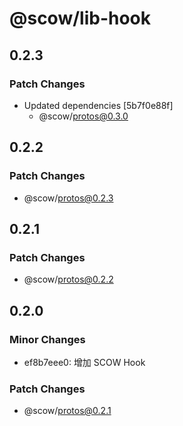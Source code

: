 # @scow/lib-hook

## 0.2.3

### Patch Changes

- Updated dependencies [5b7f0e88f]
  - @scow/protos@0.3.0

## 0.2.2

### Patch Changes

- @scow/protos@0.2.3

## 0.2.1

### Patch Changes

- @scow/protos@0.2.2

## 0.2.0

### Minor Changes

- ef8b7eee0: 增加 SCOW Hook

### Patch Changes

- @scow/protos@0.2.1
